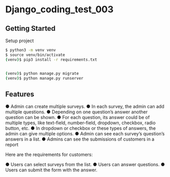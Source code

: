 # Django_coding_test_003


## Getting Started

Setup project 
```bash
$ python3 -m venv venv
$ source venv/bin/activate
(venv)$ pip3 install -r requirements.txt


(venv)$ python manage.py migrate
(venv)$ python manage.py runserver
```

## Features

● Admin can create multiple surveys.
● In each survey, the admin can add multiple questions.
● Depending on one question’s answer another question can be shown.
● For each question, its answer could be of multiple types, like text-field,
number-field, dropdown, checkbox, radio button, etc.
● In dropdown or checkbox or these types of answers, the admin can give multiple
options.
● Admin can see each survey’s question’s answers in a list.
● Admins can see the submissions of customers in a report

Here are the requirements for customers:
<!-- ● Users can log into the customer portal. -->
● Users can select surveys from the list.
● Users can answer questions.
● Users can submit the form with the answer.

